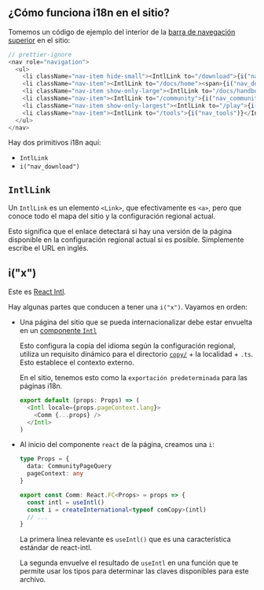 ## ¿Cómo funciona i18n en el sitio?

Tomemos un código de ejemplo del interior de la [barra de navegación superior](../packages/typescriptlang-org/src/components/layout/TopNav.tsx) en el sitio:

```ts
// prettier-ignore
<nav role="navigation">
  <ul>
    <li className="nav-item hide-small"><IntlLink to="/download">{i("nav_download")}</IntlLink></li>
    <li className="nav-item"><IntlLink to="/docs/home"><span>{i("nav_documentation_short")}</span></IntlLink></li>
    <li className="nav-item show-only-large"><IntlLink to="/docs/handbook/intro.html">{i("nav_handbook")}</IntlLink></li>
    <li className="nav-item"><IntlLink to="/community">{i("nav_community")}</IntlLink></li>
    <li className="nav-item show-only-largest"><IntlLink to="/play">{i("nav_playground")}</IntlLink></li>
    <li className="nav-item"><IntlLink to="/tools">{i("nav_tools")}</IntlLink></li>
  </ul>
</nav>
```

Hay dos primitivos i18n aquí:

- `IntlLink`
- `i("nav_download")`

## `IntlLink`

Un `IntlLink` es un elemento `<Link>`, que efectivamente es `<a>`, pero que conoce todo el mapa del sitio y la configuración regional actual.

Esto significa que el enlace detectará si hay una versión de la página disponible en la configuración regional actual si es posible. Simplemente escribe el URL en inglés.

## i("x")

Este es [React Intl](https://www.npmjs.com/package/react-intl).

Hay algunas partes que conducen a tener una `i("x")`. Vayamos en orden:

- Una página del sitio que se pueda internacionalizar debe estar envuelta en un [componente `Intl`](https://github.com/microsoft/TypeScript-website/blob/v2/packages/typescriptlang-org/src/components/Intl.tsx#L7)

  Esto configura la copia del idioma según la configuración regional, utiliza un requisito dinámico para el directorio [`copy/`](https://github.com/microsoft/TypeScript-website/blob/v2/packages/typescriptlang-org/src/copy/) + la localidad + `.ts`. Esto establece el contexto externo.

  En el sitio, tenemos esto como la `exportación predeterminada` para las páginas i18n.

  ```ts
  export default (props: Props) => (
    <Intl locale={props.pageContext.lang}>
      <Comm {...props} />
    </Intl>
  )
  ```

- Al inicio del componente `react` de la página, creamos una `i`:

  ```ts
  type Props = {
    data: CommunityPageQuery
    pageContext: any
  }

  export const Comm: React.FC<Props> = props => {
    const intl = useIntl()
    const i = createInternational<typeof comCopy>(intl)
    // ...
  }
  ```

  La primera línea relevante es `useIntl()` que es una característica estándar de react-intl.

  La segunda envuelve el resultado de `useIntl` en una función que te permite usar los tipos para determinar las claves disponibles para este archivo.
